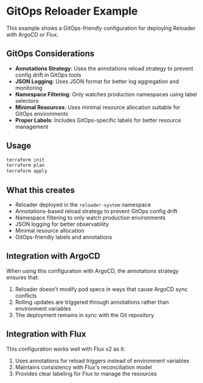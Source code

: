 # GitOps Reloader Example

This example shows a GitOps-friendly configuration for deploying Reloader with ArgoCD or Flux.

## GitOps Considerations

- **Annotations Strategy**: Uses the annotations reload strategy to prevent config drift in GitOps tools
- **JSON Logging**: Uses JSON format for better log aggregation and monitoring
- **Namespace Filtering**: Only watches production namespaces using label selectors
- **Minimal Resources**: Uses minimal resource allocation suitable for GitOps environments
- **Proper Labels**: Includes GitOps-specific labels for better resource management

## Usage

```bash
terraform init
terraform plan
terraform apply
```

## What this creates

- Reloader deployed in the `reloader-system` namespace
- Annotations-based reload strategy to prevent GitOps config drift
- Namespace filtering to only watch production environments
- JSON logging for better observability
- Minimal resource allocation
- GitOps-friendly labels and annotations

## Integration with ArgoCD

When using this configuration with ArgoCD, the annotations strategy ensures that:

1. Reloader doesn't modify pod specs in ways that cause ArgoCD sync conflicts
2. Rolling updates are triggered through annotations rather than environment variables
3. The deployment remains in sync with the Git repository

## Integration with Flux

This configuration works well with Flux v2 as it:

1. Uses annotations for reload triggers instead of environment variables
2. Maintains consistency with Flux's reconciliation model
3. Provides clear labeling for Flux to manage the resources
